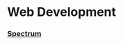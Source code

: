# Web Development
### [Spectrum](https://cdn.rawgit.com/0elo/playground/c9243f6d/webdev/spectrum.html)
